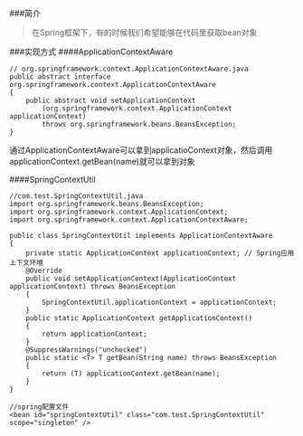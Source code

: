 
###简介
> 在Spring框架下，有的时候我们希望能够在代码里获取bean对象

###实现方式
####ApplicationContextAware
```
// org.springframework.context.ApplicationContextAware.java
public abstract interface org.springframework.context.ApplicationContextAware 
{
    public abstract void setApplicationContext
        (org.springframework.context.ApplicationContext applicationContext)
        throws org.springframework.beans.BeansException;
}
```
通过ApplicationContextAware可以拿到applicatioContext对象，然后调用applicationContext.getBean(name)就可以拿到对象

####SpringContextUtil
```
//com.test.SpringContextUtil.java
import org.springframework.beans.BeansException;
import org.springframework.context.ApplicationContext;
import org.springframework.context.ApplicationContextAware;

public class SpringContextUtil implements ApplicationContextAware
{
	private static ApplicationContext applicationContext; // Spring应用上下文环境
	@Override
	public void setApplicationContext(ApplicationContext applicationContext) throws BeansException
	{
		SpringContextUtil.applicationContext = applicationContext;
	}
	public static ApplicationContext getApplicationContext()
	{
		return applicationContext;
	}
	@SuppressWarnings("unchecked")
	public static <T> T getBean(String name) throws BeansException
	{
		return (T) applicationContext.getBean(name);
	}
}
```
```
//spring配置文件
<bean id="springContextUtil" class="com.test.SpringContextUtil" scope="singleton" />
```
